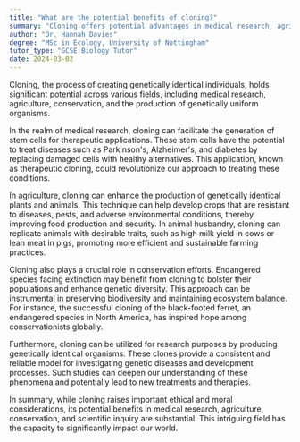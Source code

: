 ```yaml
---
title: "What are the potential benefits of cloning?"
summary: "Cloning offers potential advantages in medical research, agriculture, conservation, and creating genetically identical organisms, highlighting its significance across various fields."
author: "Dr. Hannah Davies"
degree: "MSc in Ecology, University of Nottingham"
tutor_type: "GCSE Biology Tutor"
date: 2024-03-02
---
```


Cloning, the process of creating genetically identical individuals, holds significant potential across various fields, including medical research, agriculture, conservation, and the production of genetically uniform organisms.

In the realm of medical research, cloning can facilitate the generation of stem cells for therapeutic applications. These stem cells have the potential to treat diseases such as Parkinson's, Alzheimer's, and diabetes by replacing damaged cells with healthy alternatives. This application, known as therapeutic cloning, could revolutionize our approach to treating these conditions.

In agriculture, cloning can enhance the production of genetically identical plants and animals. This technique can help develop crops that are resistant to diseases, pests, and adverse environmental conditions, thereby improving food production and security. In animal husbandry, cloning can replicate animals with desirable traits, such as high milk yield in cows or lean meat in pigs, promoting more efficient and sustainable farming practices.

Cloning also plays a crucial role in conservation efforts. Endangered species facing extinction may benefit from cloning to bolster their populations and enhance genetic diversity. This approach can be instrumental in preserving biodiversity and maintaining ecosystem balance. For instance, the successful cloning of the black-footed ferret, an endangered species in North America, has inspired hope among conservationists globally.

Furthermore, cloning can be utilized for research purposes by producing genetically identical organisms. These clones provide a consistent and reliable model for investigating genetic diseases and development processes. Such studies can deepen our understanding of these phenomena and potentially lead to new treatments and therapies.

In summary, while cloning raises important ethical and moral considerations, its potential benefits in medical research, agriculture, conservation, and scientific inquiry are substantial. This intriguing field has the capacity to significantly impact our world.
    